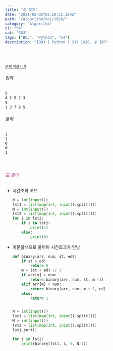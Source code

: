 ```yaml
---
title: "수 찾기"
date: "2021-02-02T02:28:32.169Z"
path: "/Algorithm/boj/1920/"
category: "Algorithm"
ci: "S4"
cat: "BOJ"
tags: ["BOJ", "Python", "S4"]
description: "[BOJ | Python | S3] 1920. 수 찾기"
---
```


<br />

<a href="https://www.acmicpc.net/problem/1920"><small>문제 바로가기</small></a>

###### 입력

```sh
5
4 1 5 2 3
5
1 3 7 9 5
```

###### 출력

```sh
1
1
0
0
1
```

<br />

##### <h5 style="color:#C587AE;">💻 풀이</h5>

* 시간초과 코드

  ```python
  N = int(input())
  lst1 = list(map(int, input().split()))
  M = int(input())
  lst2 = list(map(int, input().split()))
  for i in lst2:
      if i in lst1:
          print(1)
      else:
          print(0)
  ```

* 이분탐색으로 풀어야 시간초과가 안남

  ```python
  def binary(arr, num, st, ed):
      if st > ed:
          return 0
      m = (st + ed) // 2
      if arr[m] > num:
          return binary(arr, num, st, m -1)
      elif arr[m] < num:
          return binary(arr, num, m + 1, ed)
      else:
          return 1
  
  
  N = int(input())
  lst1 = list(map(int, input().split()))
  M = int(input())
  lst2 = list(map(int, input().split()))
  lst1.sort()
  
  for i in lst2:
      print(binary(lst1, i, 0, N-1))
  ```

  

